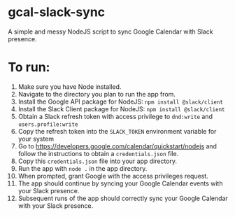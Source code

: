 # gcal-slack-sync
A simple and messy NodeJS script to sync Google Calendar with Slack presence.


# To run:

1) Make sure you have Node installed.
2) Navigate to the directory you plan to run the app from.
3) Install the Google API package for NodeJS:  `npm install @slack/client`
4) Install the Slack Client package for NodeJS: `npm install @slack/client`
5) Obtain a Slack refresh token with access privilege to `dnd:write` and `users.profile:write`
6) Copy the refresh token into the `SLACK_TOKEN` environment variable for your system
7) Go to https://developers.google.com/calendar/quickstart/nodejs and follow the instructions to obtain a `credentials.json` file.
8) Copy this `credentials.json` file into your app directory.
9) Run the app with `node .` in the app directory.
10) When prompted, grant Google with the access privileges request.
11) The app should continue by syncing your Google Calendar events with your Slack presence.
12) Subsequent runs of the app should correctly sync your Google Calendar with your Slack presence.
